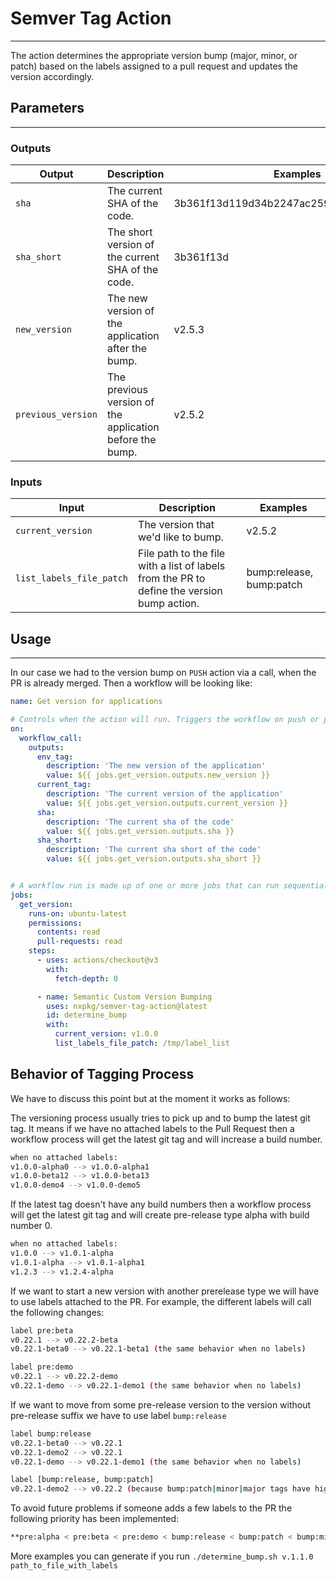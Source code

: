 # Semver Tag Action
___

The action determines the appropriate version bump (major, minor, or patch) based on the labels assigned to a pull request and updates the version accordingly.

## Parameters
___

### Outputs
| Output            | Description                                                | Examples   |
| ----------------- | ---------------------------------------------------------- | -----------|
| `sha`             | The current SHA of the code.                                | 3b361f13d119d34b2247ac25993f5e99fb424352 |
| `sha_short`       | The short version of the current SHA of the code.           | 3b361f13d  |
| `new_version`     | The new version of the application after the bump.          | v2.5.3     |
| `previous_version`| The previous version of the application before the bump.    | v2.5.2     |



### Inputs

| Input                   | Description                                                                                 | Examples                 |
| ------------------------|---------------------------------------------------------------------------------------------|--------------------------|
| `current_version`       | The version that we'd like to bump.                                                         | v2.5.2                   |
| `list_labels_file_patch`| File path to the file with a list of labels from the PR to define the version bump action. | bump:release, bump:patch |


## Usage
___

In our case we had to the version bump on `PUSH` action via a call, when the PR is already merged. Then a workflow will be looking like:

```yaml
name: Get version for applications

# Controls when the action will run. Triggers the workflow on push or pull request
on:
  workflow_call:
    outputs:
      env_tag:
        description: 'The new version of the application'
        value: ${{ jobs.get_version.outputs.new_version }}
      current_tag:
        description: 'The current version of the application'
        value: ${{ jobs.get_version.outputs.current_version }}
      sha:
        description: 'The current sha of the code'
        value: ${{ jobs.get_version.outputs.sha }}
      sha_short:
        description: 'The current sha short of the code'
        value: ${{ jobs.get_version.outputs.sha_short }}


# A workflow run is made up of one or more jobs that can run sequentially or in parallel
jobs:
  get_version:
    runs-on: ubuntu-latest
    permissions:
      contents: read
      pull-requests: read
    steps:
      - uses: actions/checkout@v3
        with:
          fetch-depth: 0

      - name: Semantic Custom Version Bumping
        uses: nxpkg/semver-tag-action@latest
        id: determine_bump
        with:
          current_version: v1.0.0
          list_labels_file_patch: /tmp/label_list

```
## Behavior of Tagging Process

We have to discuss this point but at the moment it works as follows:

The versioning process usually tries to pick up and to bump the latest git tag. It means if we have no attached labels to the Pull Request then a workflow process will get the latest git tag and will increase a build number.

```bash
when no attached labels:
v1.0.0-alpha0 --> v1.0.0-alpha1
v1.0.0-beta12 --> v1.0.0-beta13
v1.0.0-demo4 --> v1.0.0-demo5
```

If the latest tag doesn't have any build numbers then a workflow process will get the latest git tag and will create pre-release type alpha with build number 0.

```bash
when no attached labels:
v1.0.0 --> v1.0.1-alpha
v1.0.1-alpha --> v1.0.1-alpha1
v1.2.3 --> v1.2.4-alpha
```

If we want to start a new version with another prerelease type we will have to use labels attached to the PR. For example, the different labels will call the following changes:

```bash
label pre:beta
v0.22.1 --> v0.22.2-beta
v0.22.1-beta0 --> v0.22.1-beta1 (the same behavior when no labels)

label pre:demo
v0.22.1 --> v0.22.2-demo
v0.22.1-demo --> v0.22.1-demo1 (the same behavior when no labels)
```

If we want to move from some pre-release version to the version without pre-release suffix we have to use label `bump:release`

```bash
label bump:release
v0.22.1-beta0 --> v0.22.1
v0.22.1-demo2 --> v0.22.1
v0.22.1-demo --> v0.22.1-demo1 (the same behavior when no labels)

label [bump:release, bump:patch]
v0.22.1-demo2 --> v0.22.2 (because bump:patch|minor|major tags have higher priority)
```

To avoid future problems if someone adds a few labels to the PR the following priority has been implemented:

```bash
**pre:alpha < pre:beta < pre:demo < bump:release < bump:patch < bump:minor < bump:major**
```

More examples you can generate if you run ```./determine_bump.sh v.1.1.0 path_to_file_with_labels```
